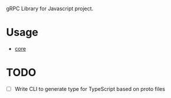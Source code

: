 gRPC Library for Javascript project.

# Usage

- [core](packages/core/README.md)

# TODO

- [ ] Write CLI to generate type for TypeScript based on proto files
